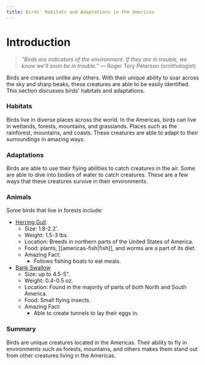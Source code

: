 ```yaml
---
title: Birds' Habitats and Adaptations in the Americas
---
```

# Introduction

>_"Birds are indicators of the environment. If they are in trouble, we know we’ll soon be in trouble."_ 
>— Roger Tory Peterson (ornithologist)

Birds are creatures unlike any others. With their unique ability to soar across the sky and sharp beaks, these creatures are able to be easily identified. This section discusses birds' habitats and adaptations.
### Habitats

Birds live in diverse places across the world. In the Americas, birds can live in wetlands, forests, mountains, and grasslands. Places such as the rainforest, mountains, and coasts. These creatures are able to adapt to their surroundings in amazing ways.
### Adaptations

Birds are able to use their flying abilities to catch creatures in the air. Some are able to dive into bodies of water to catch creatures. These are a few ways that these creatures survive in their environments.
### Animals

Some birds that live in forests include:  
- [Herring Gull](https://cdn.download.ams.birds.cornell.edu/api/v1/asset/71319331/1800):
	- Size: 1.8-2.2'.
	- Weight: 1.5-3 lbs.
	- Location: Breeds in northern parts of the United States of America.
	- Food: plants, [[americas-fish|fish]], and worms are a part of its diet.
	- Amazing Fact: 
		- Follows fishing boats to eat meals.
- [Bank Swallow](https://tse3.mm.bing.net/th/id/OIP.vJmTXrIHPnRpRc7Pqp0VrgAAAA?rs=1&pid=ImgDetMain&o=7&rm=3)
	- Size: up to 4.5-5".
	- Weight: 0.4-0.5 oz.
	- Location: Found in the majority of parts of both North and South America.
	- Food: Small flying insects.
	- Amazing Fact: 
		- Able to create tunnels to lay their eggs in.
### Summary

Birds are unique creatures located in the Americas. Their ability to fly in environments such as forests, mountains, and others makes them stand out from other creatures living in the Americas.